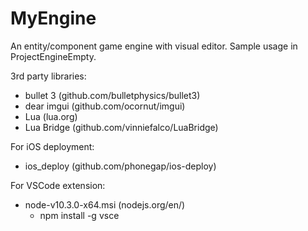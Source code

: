 MyEngine
========
An entity/component game engine with visual editor. Sample usage in ProjectEngineEmpty.

3rd party libraries:
- bullet 3      (github.com/bulletphysics/bullet3)
- dear imgui    (github.com/ocornut/imgui)
- Lua           (lua.org)
- Lua Bridge    (github.com/vinniefalco/LuaBridge)

For iOS deployment:
- ios_deploy    (github.com/phonegap/ios-deploy)

For VSCode extension:
- node-v10.3.0-x64.msi (nodejs.org/en/)
	- npm install -g vsce
